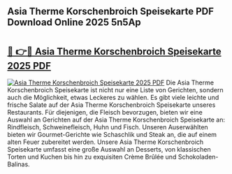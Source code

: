 ## Asia Therme Korschenbroich Speisekarte PDF Download Online 2025 5n5Ap

# <h2><a href="http://gc667o.nevu.top/?p=Asia+Therme+Korschenbroich+Speisekarte">🔗 👉🔴 Asia Therme Korschenbroich Speisekarte 2025 PDF</a></h2>

[![Asia Therme Korschenbroich Speisekarte 2025 PDF](https://i.imgur.com/dBaPXMq.png)](http://gc667o.nevu.top/?p=Asia+Therme+Korschenbroich+Speisekarte)
Die Asia Therme Korschenbroich Speisekarte ist nicht nur eine Liste von Gerichten, sondern auch die Möglichkeit, etwas Leckeres zu wählen. Es gibt viele leichte und frische Salate auf der Asia Therme Korschenbroich Speisekarte unseres Restaurants. Für diejenigen, die Fleisch bevorzugen, bieten wir eine Auswahl an Gerichten auf der Asia Therme Korschenbroich Speisekarte an: Rindfleisch, Schweinefleisch, Huhn und Fisch. Unseren Auserwählten bieten wir Gourmet-Gerichte wie Schaschlik und Steak an, die auf einem alten Feuer zubereitet werden. Unsere Asia Therme Korschenbroich Speisekarte umfasst eine große Auswahl an Desserts, von klassischen Torten und Kuchen bis hin zu exquisiten Crème Brûlée und Schokoladen-Balinas.
